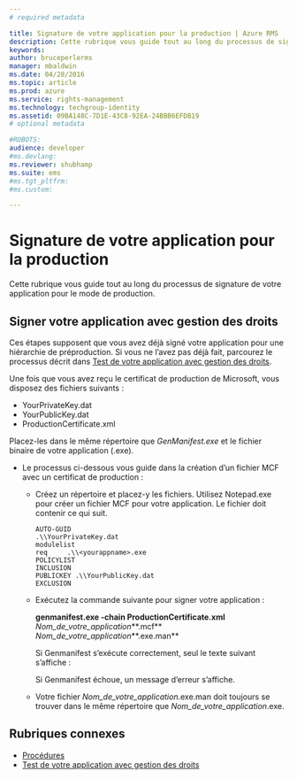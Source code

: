 ```yaml
---
# required metadata

title: Signature de votre application pour la production | Azure RMS
description: Cette rubrique vous guide tout au long du processus de signature de votre application pour le mode de production.
keywords:
author: bruceperlerms
manager: mbaldwin
ms.date: 04/28/2016
ms.topic: article
ms.prod: azure
ms.service: rights-management
ms.technology: techgroup-identity
ms.assetid: 09BA148C-7D1E-43C8-92EA-24BBB6EFDB19
# optional metadata

#ROBOTS:
audience: developer
#ms.devlang:
ms.reviewer: shubhamp
ms.suite: ems
#ms.tgt_pltfrm:
#ms.custom:

---
```


# Signature de votre application pour la production

Cette rubrique vous guide tout au long du processus de signature de votre application pour le mode de production.

## Signer votre application avec gestion des droits

Ces étapes supposent que vous avez déjà signé votre application pour une hiérarchie de préproduction. Si vous ne l’avez pas déjà fait, parcourez le processus décrit dans [Test de votre application avec gestion des droits](running-your-first-application.md).

Une fois que vous avez reçu le certificat de production de Microsoft, vous disposez des fichiers suivants :

-   YourPrivateKey.dat
-   YourPublicKey.dat
-   ProductionCertificate.xml

Placez-les dans le même répertoire que *GenManifest.exe* et le fichier binaire de votre application (.exe).

-   Le processus ci-dessous vous guide dans la création d’un fichier MCF avec un certificat de production :

    -   Créez un répertoire et placez-y les fichiers. Utilisez Notepad.exe pour créer un fichier MCF pour votre application. Le fichier doit contenir ce qui suit.

        ``` syntax
        AUTO-GUID
        .\\YourPrivateKey.dat
        modulelist
        req     .\\<yourappname>.exe
        POLICYLIST
        INCLUSION
        PUBLICKEY .\\YourPublicKey.dat
        EXCLUSION
        ```

    -   Exécutez la commande suivante pour signer votre application :

        **genmanifest.exe -chain ProductionCertificate.xml** *Nom_de_votre_application***.mcf** *Nom_de_votre_application***.exe.man**

        Si Genmanifest s’exécute correctement, seul le texte suivant s’affiche :

        Si Genmanifest échoue, un message d’erreur s’affiche.

    -   Votre fichier *Nom_de_votre_application*.exe.man doit toujours se trouver dans le même répertoire que *Nom_de_votre_application*.exe.

## Rubriques connexes

* [Procédures](how-to-use-msipc.md)
* [Test de votre application avec gestion des droits](running-your-first-application.md)
 

 





<!--HONumber=Apr16_HO4-->


